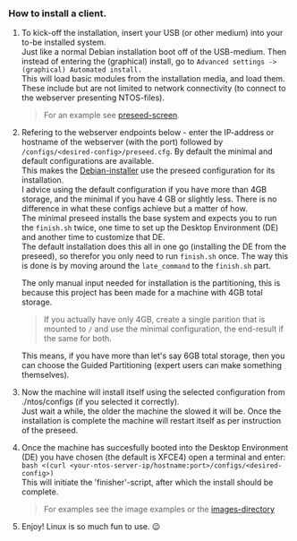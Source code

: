 ### How to install a client.

1.  To kick-off the installation, insert your USB (or other medium) into your to-be installed system.<br>
    Just like a normal Debian installation boot off of the USB-medium. Then instead of entering the (graphical) install, go to `Advanced settings -> (graphical) Automated install.`<br>
    This will load basic modules from the installation media, and load them. These include but are not limited to network connectivity (to connect to the webserver presenting NTOS-files).<br>
    
    > For an example see [preseed-screen](../assets/images/preseed.jpeg).<br>

2.  Refering to the webserver endpoints below - enter the IP-address or hostname of the webserver (with the port) followed by `/configs/<desired-config>/preseed.cfg`. By default the minimal and default configurations are available.<br>
    This makes the [Debian-installer](https://www.debian.org/devel/debian-installer/) use the preseed configuration for its installation.<br>
    I advice using the default configuration if you have more than 4GB storage, and the minimal if you have 4 GB or slightly less. There is no difference in what these configs achieve but a matter of how.<br>
    The minimal preseed installs the base system and expects you to run the `finish.sh` twice, one time to set up the Desktop Environment (DE) and another time to customize that DE.<br>
    The default installation does this all in one go (installing the DE from the preseed), so therefor you only need to run `finish.sh` once. The way this is done is by moving around the `late_command` to the `finish.sh` part.<br>

    The only manual input needed for installation is the partitioning, this is because this project has been made for a machine with 4GB total storage.<br>

    > If you actually have only 4GB, create a single parition that is mounted to `/` and use the minimal configuration, the end-result if the same for both.<br>

    This means, if you have more than let's say 6GB total storage, then you can choose the Guided Partitioning (expert users can make something themselves).<br>

3.  Now the machine will install itself using the selected configuration from ./ntos/configs (if you selected it correctly).<br>
    Just wait a while, the older the machine the slowed it will be. Once the installation is complete the machine will restart itself as per instruction of the preseed. <br>

4. Once the machine has succesfully booted into the Desktop Environment (DE) you have chosen (the default is XFCE4) open a terminal and enter:<br>
    `bash <(curl <your-ntos-server-ip/hostname:port>/configs/<desired-config>)`<br>
    This will initiate the 'finisher'-script, after which the install should be complete.

    > For examples see the image examples or the [images-directory](../assets/images)

5. Enjoy! Linux is so much fun to use. 😉